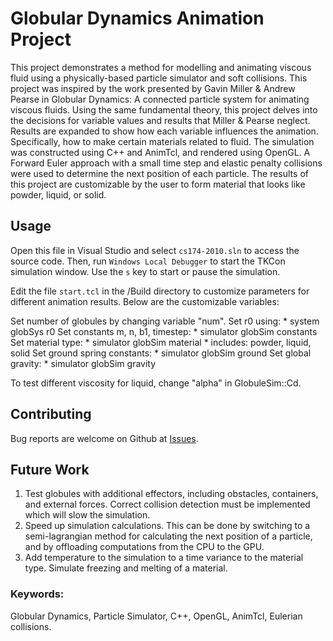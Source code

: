 # Globular Dynamics Animation Project
This project demonstrates a method for modelling and animating viscous fluid using a physically-based particle simulator and soft collisions. This project was inspired by the work presented by Gavin Miller & Andrew Pearse in Globular Dynamics: A connected particle system for animating viscous fluids. Using the same fundamental theory, this project delves into the decisions for variable values and results that Miller & Pearse neglect. Results are expanded to show how each variable influences the animation. Specifically, how to make certain materials related to fluid. The simulation was constructed using C++ and AnimTcl, and rendered using OpenGL. A Forward Euler approach with a small time step and elastic penalty collisions were used to determine the next position of each particle. The results of this project are customizable by the user to form material that looks like powder, liquid, or solid.

## Usage
Open this file in Visual Studio and select `cs174-2010.sln` to access the source code. Then, run `Windows Local Debugger` to start the TKCon simulation window.  Use the `s` key to start or pause the simulation.

Edit the file `start.tcl` in the /Build directory to customize parameters for different animation results. Below are the customizable variables:

Set number of globules by changing variable "num".
Set r0 using:
	* system globSys r0 <x>
Set constants m, n, b1, timestep:
	* simulator globSim constants <m> <n> <b1> <timestep>
Set material type:
	* simulator globSim material <type>
	* <type> includes: powder, liquid, solid
Set ground spring constants:
	* simulator globSim ground <ks> <kd>
Set global gravity:
	* simulator globSim gravity <dy>

To test different viscosity for liquid, change "alpha" in GlobuleSim::Cd.

## Contributing
Bug reports are welcome on Github at [Issues](https://github.com/llevasseur/GlobularProject/issues).

## Future Work
1. Test globules with additional effectors, including obstacles, containers, and external forces. Correct collision detection must be implemented which will slow the simulation.
2. Speed up simulation calculations. This can be done by switching to a semi-lagrangian method for calculating the next position of a particle, and by offloading computations from the CPU to the GPU.
3. Add temperature to the simulation to a time variance to the material type. Simulate freezing and melting of a material.

### Keywords:
Globular Dynamics, Particle Simulator, C++, OpenGL, AnimTcl, Eulerian collisions.
